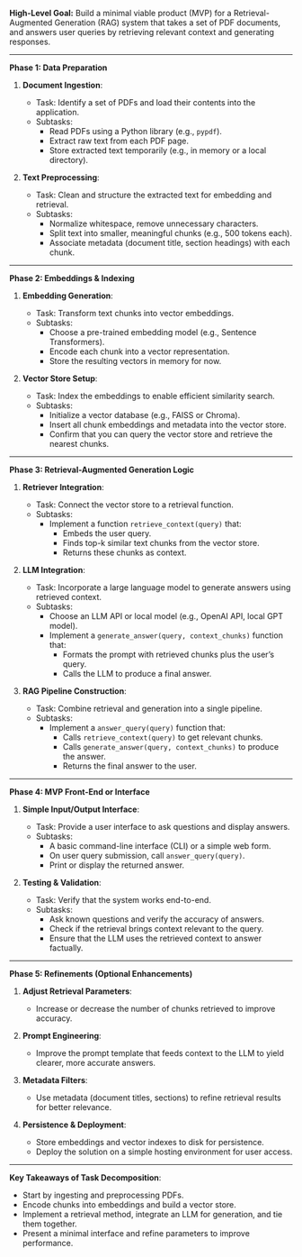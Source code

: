 **High-Level Goal:** Build a minimal viable product (MVP) for a Retrieval-Augmented Generation (RAG) system that takes a set of PDF documents, and answers user queries by retrieving relevant context and generating responses.

---

**Phase 1: Data Preparation**  
1. **Document Ingestion**:  
   - Task: Identify a set of PDFs and load their contents into the application.
   - Subtasks:  
     - Read PDFs using a Python library (e.g., `pypdf`).  
     - Extract raw text from each PDF page.  
     - Store extracted text temporarily (e.g., in memory or a local directory).

2. **Text Preprocessing**:  
   - Task: Clean and structure the extracted text for embedding and retrieval.  
   - Subtasks:  
     - Normalize whitespace, remove unnecessary characters.  
     - Split text into smaller, meaningful chunks (e.g., 500 tokens each).  
     - Associate metadata (document title, section headings) with each chunk.

---

**Phase 2: Embeddings & Indexing**  
1. **Embedding Generation**:  
   - Task: Transform text chunks into vector embeddings.  
   - Subtasks:  
     - Choose a pre-trained embedding model (e.g., Sentence Transformers).  
     - Encode each chunk into a vector representation.  
     - Store the resulting vectors in memory for now.

2. **Vector Store Setup**:  
   - Task: Index the embeddings to enable efficient similarity search.  
   - Subtasks:  
     - Initialize a vector database (e.g., FAISS or Chroma).  
     - Insert all chunk embeddings and metadata into the vector store.  
     - Confirm that you can query the vector store and retrieve the nearest chunks.

---

**Phase 3: Retrieval-Augmented Generation Logic**  
1. **Retriever Integration**:  
   - Task: Connect the vector store to a retrieval function.  
   - Subtasks:  
     - Implement a function `retrieve_context(query)` that:  
       - Embeds the user query.  
       - Finds top-k similar text chunks from the vector store.  
       - Returns these chunks as context.

2. **LLM Integration**:  
   - Task: Incorporate a large language model to generate answers using retrieved context.  
   - Subtasks:  
     - Choose an LLM API or local model (e.g., OpenAI API, local GPT model).  
     - Implement a `generate_answer(query, context_chunks)` function that:  
       - Formats the prompt with retrieved chunks plus the user’s query.  
       - Calls the LLM to produce a final answer.

3. **RAG Pipeline Construction**:  
   - Task: Combine retrieval and generation into a single pipeline.  
   - Subtasks:  
     - Implement a `answer_query(query)` function that:  
       - Calls `retrieve_context(query)` to get relevant chunks.  
       - Calls `generate_answer(query, context_chunks)` to produce the answer.  
       - Returns the final answer to the user.

---

**Phase 4: MVP Front-End or Interface**  
1. **Simple Input/Output Interface**:  
   - Task: Provide a user interface to ask questions and display answers.  
   - Subtasks:  
     - A basic command-line interface (CLI) or a simple web form.  
     - On user query submission, call `answer_query(query)`.  
     - Print or display the returned answer.

2. **Testing & Validation**:  
   - Task: Verify that the system works end-to-end.  
   - Subtasks:  
     - Ask known questions and verify the accuracy of answers.  
     - Check if the retrieval brings context relevant to the query.  
     - Ensure that the LLM uses the retrieved context to answer factually.

---

**Phase 5: Refinements (Optional Enhancements)**  
1. **Adjust Retrieval Parameters**:  
   - Increase or decrease the number of chunks retrieved to improve accuracy.
  
2. **Prompt Engineering**:  
   - Improve the prompt template that feeds context to the LLM to yield clearer, more accurate answers.
  
3. **Metadata Filters**:  
   - Use metadata (document titles, sections) to refine retrieval results for better relevance.

4. **Persistence & Deployment**:  
   - Store embeddings and vector indexes to disk for persistence.
   - Deploy the solution on a simple hosting environment for user access.

---

**Key Takeaways of Task Decomposition**:  
- Start by ingesting and preprocessing PDFs.  
- Encode chunks into embeddings and build a vector store.  
- Implement a retrieval method, integrate an LLM for generation, and tie them together.  
- Present a minimal interface and refine parameters to improve performance.
